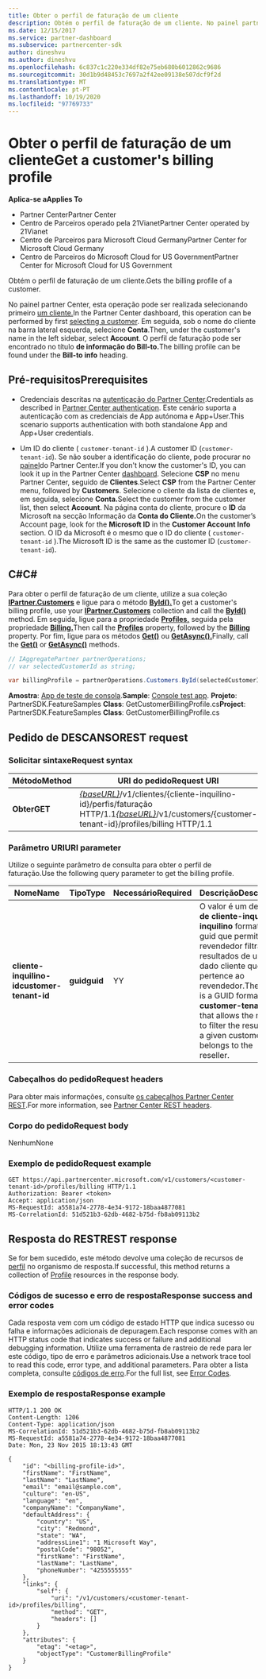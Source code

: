 ```yaml
---
title: Obter o perfil de faturação de um cliente
description: Obtém o perfil de faturação de um cliente. No painel partner Center, esta operação pode ser realizada selecionando primeiro um cliente.
ms.date: 12/15/2017
ms.service: partner-dashboard
ms.subservice: partnercenter-sdk
author: dineshvu
ms.author: dineshvu
ms.openlocfilehash: 6c837c1c220e334df82e75eb680b6012862c9686
ms.sourcegitcommit: 30d1b9d48453c7697a2f42ee09138e507dcf9f2d
ms.translationtype: MT
ms.contentlocale: pt-PT
ms.lasthandoff: 10/19/2020
ms.locfileid: "97769733"
---
```

# <a name="get-a-customers-billing-profile"></a><span data-ttu-id="72377-103">Obter o perfil de faturação de um cliente</span><span class="sxs-lookup"><span data-stu-id="72377-103">Get a customer's billing profile</span></span>

<span data-ttu-id="72377-104">**Aplica-se a**</span><span class="sxs-lookup"><span data-stu-id="72377-104">**Applies To**</span></span>

- <span data-ttu-id="72377-105">Partner Center</span><span class="sxs-lookup"><span data-stu-id="72377-105">Partner Center</span></span>
- <span data-ttu-id="72377-106">Centro de Parceiros operado pela 21Vianet</span><span class="sxs-lookup"><span data-stu-id="72377-106">Partner Center operated by 21Vianet</span></span>
- <span data-ttu-id="72377-107">Centro de Parceiros para Microsoft Cloud Germany</span><span class="sxs-lookup"><span data-stu-id="72377-107">Partner Center for Microsoft Cloud Germany</span></span>
- <span data-ttu-id="72377-108">Centro de Parceiros do Microsoft Cloud for US Government</span><span class="sxs-lookup"><span data-stu-id="72377-108">Partner Center for Microsoft Cloud for US Government</span></span>

<span data-ttu-id="72377-109">Obtém o perfil de faturação de um cliente.</span><span class="sxs-lookup"><span data-stu-id="72377-109">Gets the billing profile of a customer.</span></span>

<span data-ttu-id="72377-110">No painel partner Center, esta operação pode ser realizada selecionando primeiro [um cliente.](get-a-customer-by-name.md)</span><span class="sxs-lookup"><span data-stu-id="72377-110">In the Partner Center dashboard, this operation can be performed by first [selecting a customer](get-a-customer-by-name.md).</span></span> <span data-ttu-id="72377-111">Em seguida, sob o nome do cliente na barra lateral esquerda, selecione **Conta**.</span><span class="sxs-lookup"><span data-stu-id="72377-111">Then, under the customer's name in the left sidebar, select **Account**.</span></span> <span data-ttu-id="72377-112">O perfil de faturação pode ser encontrado no título **de informação do Bill-to.**</span><span class="sxs-lookup"><span data-stu-id="72377-112">The billing profile can be found under the **Bill-to info** heading.</span></span>

## <a name="prerequisites"></a><span data-ttu-id="72377-113">Pré-requisitos</span><span class="sxs-lookup"><span data-stu-id="72377-113">Prerequisites</span></span>

- <span data-ttu-id="72377-114">Credenciais descritas na [autenticação do Partner Center](partner-center-authentication.md).</span><span class="sxs-lookup"><span data-stu-id="72377-114">Credentials as described in [Partner Center authentication](partner-center-authentication.md).</span></span> <span data-ttu-id="72377-115">Este cenário suporta a autenticação com as credenciais de App autónoma e App+User.</span><span class="sxs-lookup"><span data-stu-id="72377-115">This scenario supports authentication with both standalone App and App+User credentials.</span></span>

- <span data-ttu-id="72377-116">Um ID do cliente ( `customer-tenant-id` ).</span><span class="sxs-lookup"><span data-stu-id="72377-116">A customer ID (`customer-tenant-id`).</span></span> <span data-ttu-id="72377-117">Se não souber a identificação do cliente, pode procurar no [painel](https://partner.microsoft.com/dashboard)do Partner Center.</span><span class="sxs-lookup"><span data-stu-id="72377-117">If you don't know the customer's ID, you can look it up in the Partner Center [dashboard](https://partner.microsoft.com/dashboard).</span></span> <span data-ttu-id="72377-118">Selecione **CSP** no menu Partner Center, seguido de **Clientes**.</span><span class="sxs-lookup"><span data-stu-id="72377-118">Select **CSP** from the Partner Center menu, followed by **Customers**.</span></span> <span data-ttu-id="72377-119">Selecione o cliente da lista de clientes e, em seguida, selecione **Conta.**</span><span class="sxs-lookup"><span data-stu-id="72377-119">Select the customer from the customer list, then select **Account**.</span></span> <span data-ttu-id="72377-120">Na página conta do cliente, procure o **ID** da Microsoft na secção Informação da **Conta do Cliente.**</span><span class="sxs-lookup"><span data-stu-id="72377-120">On the customer’s Account page, look for the **Microsoft ID** in the **Customer Account Info** section.</span></span> <span data-ttu-id="72377-121">O ID da Microsoft é o mesmo que o ID do cliente ( `customer-tenant-id` ).</span><span class="sxs-lookup"><span data-stu-id="72377-121">The Microsoft ID is the same as the customer ID  (`customer-tenant-id`).</span></span>

## <a name="c"></a><span data-ttu-id="72377-122">C\#</span><span class="sxs-lookup"><span data-stu-id="72377-122">C\#</span></span>

<span data-ttu-id="72377-123">Para obter o perfil de faturação de um cliente, utilize a sua coleção [**IPartner.Customers**](/dotnet/api/microsoft.store.partnercenter.ipartner.customers) e ligue para o método [**ById().**](/dotnet/api/microsoft.store.partnercenter.customers.icustomercollection.byid)</span><span class="sxs-lookup"><span data-stu-id="72377-123">To get a customer's billing profile, use your [**IPartner.Customers**](/dotnet/api/microsoft.store.partnercenter.ipartner.customers) collection and call the [**ById()**](/dotnet/api/microsoft.store.partnercenter.customers.icustomercollection.byid) method.</span></span> <span data-ttu-id="72377-124">Em seguida, ligue para a propriedade [**Profiles,**](/dotnet/api/microsoft.store.partnercenter.customers.icustomer.profiles) seguida pela propriedade [**Billing.**](/dotnet/api/microsoft.store.partnercenter.customers.profiles.icustomerprofilecollection.billing)</span><span class="sxs-lookup"><span data-stu-id="72377-124">Then call the [**Profiles**](/dotnet/api/microsoft.store.partnercenter.customers.icustomer.profiles) property, followed by the [**Billing**](/dotnet/api/microsoft.store.partnercenter.customers.profiles.icustomerprofilecollection.billing) property.</span></span> <span data-ttu-id="72377-125">Por fim, ligue para os métodos [**Get()**](/dotnet/api/microsoft.store.partnercenter.customers.profiles.icustomerreadonlyprofile-1.get) ou [**GetAsync().**](/dotnet/api/microsoft.store.partnercenter.customers.profiles.icustomerreadonlyprofile-1.getasync)</span><span class="sxs-lookup"><span data-stu-id="72377-125">Finally, call the [**Get()**](/dotnet/api/microsoft.store.partnercenter.customers.profiles.icustomerreadonlyprofile-1.get) or [**GetAsync()**](/dotnet/api/microsoft.store.partnercenter.customers.profiles.icustomerreadonlyprofile-1.getasync) methods.</span></span>

``` csharp
// IAggregatePartner partnerOperations;
// var selectedCustomerId as string;

var billingProfile = partnerOperations.Customers.ById(selectedCustomerId).Profiles.Billing.Get();
```

<span data-ttu-id="72377-126">**Amostra**: [App de teste de consola](console-test-app.md).</span><span class="sxs-lookup"><span data-stu-id="72377-126">**Sample**: [Console test app](console-test-app.md).</span></span> <span data-ttu-id="72377-127">**Projeto**: PartnerSDK.FeatureSamples **Class**: GetCustomerBillingProfile.cs</span><span class="sxs-lookup"><span data-stu-id="72377-127">**Project**: PartnerSDK.FeatureSamples **Class**: GetCustomerBillingProfile.cs</span></span>

## <a name="rest-request"></a><span data-ttu-id="72377-128">Pedido de DESCANSO</span><span class="sxs-lookup"><span data-stu-id="72377-128">REST request</span></span>

### <a name="request-syntax"></a><span data-ttu-id="72377-129">Solicitar sintaxe</span><span class="sxs-lookup"><span data-stu-id="72377-129">Request syntax</span></span>

| <span data-ttu-id="72377-130">Método</span><span class="sxs-lookup"><span data-stu-id="72377-130">Method</span></span>  | <span data-ttu-id="72377-131">URI do pedido</span><span class="sxs-lookup"><span data-stu-id="72377-131">Request URI</span></span>                                                                                             |
|---------|---------------------------------------------------------------------------------------------------------|
| <span data-ttu-id="72377-132">**Obter**</span><span class="sxs-lookup"><span data-stu-id="72377-132">**GET**</span></span> | <span data-ttu-id="72377-133">[*{baseURL}*](partner-center-rest-urls.md)/v1/clientes/{cliente-inquilino-id}/perfis/faturação HTTP/1.1</span><span class="sxs-lookup"><span data-stu-id="72377-133">[*{baseURL}*](partner-center-rest-urls.md)/v1/customers/{customer-tenant-id}/profiles/billing HTTP/1.1</span></span> |

### <a name="uri-parameter"></a><span data-ttu-id="72377-134">Parâmetro URI</span><span class="sxs-lookup"><span data-stu-id="72377-134">URI parameter</span></span>

<span data-ttu-id="72377-135">Utilize o seguinte parâmetro de consulta para obter o perfil de faturação.</span><span class="sxs-lookup"><span data-stu-id="72377-135">Use the following query parameter to get the billing profile.</span></span>

| <span data-ttu-id="72377-136">Nome</span><span class="sxs-lookup"><span data-stu-id="72377-136">Name</span></span>                   | <span data-ttu-id="72377-137">Tipo</span><span class="sxs-lookup"><span data-stu-id="72377-137">Type</span></span>     | <span data-ttu-id="72377-138">Necessário</span><span class="sxs-lookup"><span data-stu-id="72377-138">Required</span></span> | <span data-ttu-id="72377-139">Descrição</span><span class="sxs-lookup"><span data-stu-id="72377-139">Description</span></span>                                                                                                                                            |
|------------------------|----------|----------|--------------------------------------------------------------------------------------------------------------------------------------------------------|
| <span data-ttu-id="72377-140">**cliente-inquilino-id**</span><span class="sxs-lookup"><span data-stu-id="72377-140">**customer-tenant-id**</span></span> | <span data-ttu-id="72377-141">**guid**</span><span class="sxs-lookup"><span data-stu-id="72377-141">**guid**</span></span> | <span data-ttu-id="72377-142">Y</span><span class="sxs-lookup"><span data-stu-id="72377-142">Y</span></span>        | <span data-ttu-id="72377-143">O valor é um design **de cliente-inquilino-inquilino** formatado guid que permite ao revendedor filtrar os resultados de um dado cliente que pertence ao revendedor.</span><span class="sxs-lookup"><span data-stu-id="72377-143">The value is a GUID formatted **customer-tenant-id** that allows the reseller to filter the results for a given customer that belongs to the reseller.</span></span> |

### <a name="request-headers"></a><span data-ttu-id="72377-144">Cabeçalhos do pedido</span><span class="sxs-lookup"><span data-stu-id="72377-144">Request headers</span></span>

<span data-ttu-id="72377-145">Para obter mais informações, consulte [os cabeçalhos Partner Center REST](headers.md).</span><span class="sxs-lookup"><span data-stu-id="72377-145">For more information, see [Partner Center REST headers](headers.md).</span></span>

### <a name="request-body"></a><span data-ttu-id="72377-146">Corpo do pedido</span><span class="sxs-lookup"><span data-stu-id="72377-146">Request body</span></span>

<span data-ttu-id="72377-147">Nenhum</span><span class="sxs-lookup"><span data-stu-id="72377-147">None</span></span>

### <a name="request-example"></a><span data-ttu-id="72377-148">Exemplo de pedido</span><span class="sxs-lookup"><span data-stu-id="72377-148">Request example</span></span>

```http
GET https://api.partnercenter.microsoft.com/v1/customers/<customer-tenant-id>/profiles/billing HTTP/1.1
Authorization: Bearer <token>
Accept: application/json
MS-RequestId: a5581a74-2778-4e34-9172-18baa4877081
MS-CorrelationId: 51d521b3-62db-4682-b75d-fb8ab09113b2
```

## <a name="rest-response"></a><span data-ttu-id="72377-149">Resposta do REST</span><span class="sxs-lookup"><span data-stu-id="72377-149">REST response</span></span>

<span data-ttu-id="72377-150">Se for bem sucedido, este método devolve uma coleção de recursos de [perfil](profile-resources.md) no organismo de resposta.</span><span class="sxs-lookup"><span data-stu-id="72377-150">If successful, this method returns a collection of [Profile](profile-resources.md) resources in the response body.</span></span>

### <a name="response-success-and-error-codes"></a><span data-ttu-id="72377-151">Códigos de sucesso e erro de resposta</span><span class="sxs-lookup"><span data-stu-id="72377-151">Response success and error codes</span></span>

<span data-ttu-id="72377-152">Cada resposta vem com um código de estado HTTP que indica sucesso ou falha e informações adicionais de depuragem.</span><span class="sxs-lookup"><span data-stu-id="72377-152">Each response comes with an HTTP status code that indicates success or failure and additional debugging information.</span></span> <span data-ttu-id="72377-153">Utilize uma ferramenta de rastreio de rede para ler este código, tipo de erro e parâmetros adicionais.</span><span class="sxs-lookup"><span data-stu-id="72377-153">Use a network trace tool to read this code, error type, and additional parameters.</span></span> <span data-ttu-id="72377-154">Para obter a lista completa, consulte [códigos de erro](error-codes.md).</span><span class="sxs-lookup"><span data-stu-id="72377-154">For the full list, see [Error Codes](error-codes.md).</span></span>

### <a name="response-example"></a><span data-ttu-id="72377-155">Exemplo de resposta</span><span class="sxs-lookup"><span data-stu-id="72377-155">Response example</span></span>

```http
HTTP/1.1 200 OK
Content-Length: 1206
Content-Type: application/json
MS-CorrelationId: 51d521b3-62db-4682-b75d-fb8ab09113b2
MS-RequestId: a5581a74-2778-4e34-9172-18baa4877081
Date: Mon, 23 Nov 2015 18:13:43 GMT

{
    "id": "<billing-profile-id>",
    "firstName": "FirstName",
    "lastName": "LastName",
    "email": "email@sample.com",
    "culture": "en-US",
    "language": "en",
    "companyName": "CompanyName",
    "defaultAddress": {
        "country": "US",
        "city": "Redmond",
        "state": "WA",
        "addressLine1": "1 Microsoft Way",
        "postalCode": "98052",
        "firstName": "FirstName",
        "lastName": "LastName",
        "phoneNumber": "4255555555"
    },
    "links": {
        "self": {
            "uri": "/v1/customers/<customer-tenant-id>/profiles/billing",
            "method": "GET",
            "headers": []
        }
    },
    "attributes": {
        "etag": "<etag>",
        "objectType": "CustomerBillingProfile"
    }
}
```
